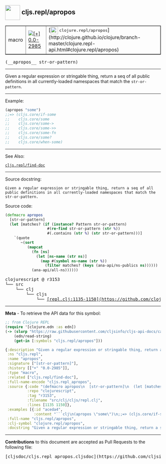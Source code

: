 ## <img width="48px" valign="middle" src="http://i.imgur.com/Hi20huC.png"> cljs.repl/apropos

 <table border="1">
<tr>

<td>macro</td>
<td><a href="https://github.com/cljsinfo/cljs-api-docs/tree/0.0-2985"><img valign="middle" alt="[+] 0.0-2985" src="https://img.shields.io/badge/+-0.0--2985-lightgrey.svg"></a> </td>
<td>
[<img height="24px" valign="middle" src="http://i.imgur.com/1GjPKvB.png"> <samp>clojure.repl/apropos</samp>](http://clojure.github.io/clojure/branch-master/clojure.repl-api.html#clojure.repl/apropos)
</td>
</tr>
</table>

 <samp>
(__apropos__ str-or-pattern)<br>
</samp>

---

Given a regular expression or stringable thing, return a seq of all
public definitions in all currently-loaded namespaces that match the
`str-or-pattern`.

---

Example:

```clj
(apropos "some")
;;=> (cljs.core/if-some
;;    cljs.core/some
;;    cljs.core/some->
;;    cljs.core/some->>
;;    cljs.core/some-fn
;;    cljs.core/some?
;;    cljs.core/when-some)
```

---

See Also:

[`cljs.repl/find-doc`](cljs.repl_find-doc.md)<br>

---

Source docstring:

```
Given a regular expression or stringable thing, return a seq of all
public definitions in all currently-loaded namespaces that match the
str-or-pattern.
```

Source code:

```clj
(defmacro apropos
  [str-or-pattern]
  (let [matches? (if (instance? Pattern str-or-pattern)
                   #(re-find str-or-pattern (str %))
                   #(.contains (str %) (str str-or-pattern)))]
    `(quote
       ~(sort
          (mapcat
            (fn [ns]
              (let [ns-name (str ns)]
                (map #(symbol ns-name (str %))
                  (filter matches? (keys (ana-api/ns-publics ns))))))
            (ana-api/all-ns))))))
```

 <pre>
clojurescript @ r3153
└── src
    └── clj
        └── cljs
            └── <ins>[repl.clj:1135-1150](https://github.com/clojure/clojurescript/blob/r3153/src/clj/cljs/repl.clj#L1135-L1150)</ins>
</pre>


---

__Meta__ - To retrieve the API data for this symbol:

```clj
;; from Clojure REPL
(require '[clojure.edn :as edn])
(-> (slurp "https://raw.githubusercontent.com/cljsinfo/cljs-api-docs/catalog/cljs-api.edn")
    (edn/read-string)
    (get-in [:symbols "cljs.repl/apropos"]))
```

```clj
{:description "Given a regular expression or stringable thing, return a seq of all\npublic definitions in all currently-loaded namespaces that match the\n`str-or-pattern`.",
 :ns "cljs.repl",
 :name "apropos",
 :signature ["[str-or-pattern]"],
 :history [["+" "0.0-2985"]],
 :type "macro",
 :related ["cljs.repl/find-doc"],
 :full-name-encode "cljs.repl_apropos",
 :source {:code "(defmacro apropos\n  [str-or-pattern]\n  (let [matches? (if (instance? Pattern str-or-pattern)\n                   #(re-find str-or-pattern (str %))\n                   #(.contains (str %) (str str-or-pattern)))]\n    `(quote\n       ~(sort\n          (mapcat\n            (fn [ns]\n              (let [ns-name (str ns)]\n                (map #(symbol ns-name (str %))\n                  (filter matches? (keys (ana-api/ns-publics ns))))))\n            (ana-api/all-ns))))))",
          :repo "clojurescript",
          :tag "r3153",
          :filename "src/clj/cljs/repl.clj",
          :lines [1135 1150]},
 :examples [{:id "aceda4",
             :content "```clj\n(apropos \"some\")\n;;=> (cljs.core/if-some\n;;    cljs.core/some\n;;    cljs.core/some->\n;;    cljs.core/some->>\n;;    cljs.core/some-fn\n;;    cljs.core/some?\n;;    cljs.core/when-some)\n```"}],
 :full-name "cljs.repl/apropos",
 :clj-symbol "clojure.repl/apropos",
 :docstring "Given a regular expression or stringable thing, return a seq of all\npublic definitions in all currently-loaded namespaces that match the\nstr-or-pattern."}

```

---

__Contributions__ to this document are accepted as Pull Requests to the following file:

 <pre>
[cljsdoc/cljs.repl_apropos.cljsdoc](https://github.com/cljsinfo/cljs-api-docs/blob/master/cljsdoc/cljs.repl_apropos.cljsdoc)
</pre>

